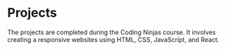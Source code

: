 # Projects
The projects are completed during the Coding Ninjas course. It involves creating a responsive websites using HTML, CSS, JavaScript, and React.

